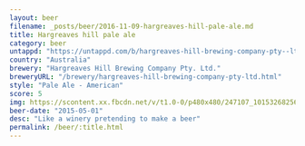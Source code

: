 ```yaml
---
layout: beer
filename: _posts/beer/2016-11-09-hargreaves-hill-pale-ale.md
title: Hargreaves hill pale ale
category: beer
untappd: "https://untappd.com/b/hargreaves-hill-brewing-company-pty--ltd--pale-ale/26632"
country: "Australia"
brewery: "Hargreaves Hill Brewing Company Pty. Ltd."
breweryURL: "/brewery/hargreaves-hill-brewing-company-pty-ltd.html"
style: "Pale Ale - American"
score: 5
img: https://scontent.xx.fbcdn.net/v/t1.0-0/p480x480/247107_10153268256703745_3742881335896716752_n.jpg?oh=4e63f7667dc406ebfe1256b3fb3936a4&oe=5A7AB92C
beer-date: "2015-05-01"
desc: "Like a winery pretending to make a beer"
permalink: /beer/:title.html
---
```

